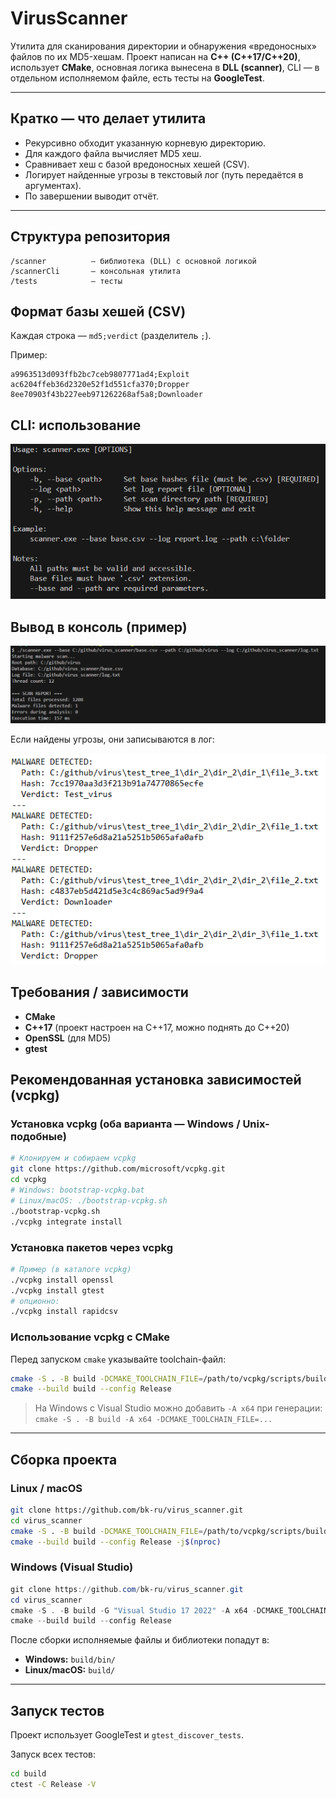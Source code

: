 # VirusScanner

Утилита для сканирования директории и обнаружения «вредоносных» файлов по их MD5-хешам.
Проект написан на **C++ (C++17/C++20)**, использует **CMake**, основная логика вынесена в **DLL (scanner)**, CLI — в отдельном исполняемом файле, есть тесты на **GoogleTest**.

---

## Кратко — что делает утилита

* Рекурсивно обходит указанную корневую директорию.
* Для каждого файла вычисляет MD5 хеш.
* Сравнивает хеш с базой вредоносных хешей (CSV).
* Логирует найденные угрозы в текстовый лог (путь передаётся в аргументах).
* По завершении выводит отчёт.

---

## Структура репозитория

```
/scanner          — библиотека (DLL) с основной логикой
/scannerCli       — консольная утилита
/tests            — тесты
```

## Формат базы хешей (CSV)

Каждая строка — `md5;verdict` (разделитель `;`).

Пример:

```
a9963513d093ffb2bc7ceb9807771ad4;Exploit
ac6204ffeb36d2320e52f1d551cfa370;Dropper
8ee70903f43b227eeb971262268af5a8;Downloader
```

## CLI: использование

![Project Preview](docs/images/help.png)

## Вывод в консоль (пример)

![Project Preview](docs/images/print.png)

Если найдены угрозы, они записываются в лог:

![Project Preview](docs/images/log.png)

## Требования / зависимости

* **CMake**
* **C++17** (проект настроен на C++17, можно поднять до C++20)
* **OpenSSL** (для MD5)
* **gtest**

## Рекомендованная установка зависимостей (vcpkg)

### Установка vcpkg (оба варианта — Windows / Unix-подобные)

```bash
# Клонируем и собираем vcpkg
git clone https://github.com/microsoft/vcpkg.git
cd vcpkg
# Windows: bootstrap-vcpkg.bat
# Linux/macOS: ./bootstrap-vcpkg.sh
./bootstrap-vcpkg.sh
./vcpkg integrate install
```

### Установка пакетов через vcpkg

```bash
# Пример (в каталоге vcpkg)
./vcpkg install openssl
./vcpkg install gtest
# опционно:
./vcpkg install rapidcsv
```

### Использование vcpkg с CMake

Перед запуском `cmake` указывайте toolchain-файл:

```bash
cmake -S . -B build -DCMAKE_TOOLCHAIN_FILE=/path/to/vcpkg/scripts/buildsystems/vcpkg.cmake
cmake --build build --config Release
```

> На Windows с Visual Studio можно добавить `-A x64` при генерации:
> `cmake -S . -B build -A x64 -DCMAKE_TOOLCHAIN_FILE=...`

---

## Сборка проекта

### Linux / macOS

```bash
git clone https://github.com/bk-ru/virus_scanner.git
cd virus_scanner
cmake -S . -B build -DCMAKE_TOOLCHAIN_FILE=/path/to/vcpkg/scripts/buildsystems/vcpkg.cmake
cmake --build build --config Release -j$(nproc)
```

### Windows (Visual Studio)

```powershell
git clone https://github.com/bk-ru/virus_scanner.git
cd virus_scanner
cmake -S . -B build -G "Visual Studio 17 2022" -A x64 -DCMAKE_TOOLCHAIN_FILE=C:/vcpkg/scripts/buildsystems/vcpkg.cmake
cmake --build build --config Release
```

После сборки исполняемые файлы и библиотеки попадут в:

* **Windows:** `build/bin/`
* **Linux/macOS:** `build/`

---

## Запуск тестов

Проект использует GoogleTest и `gtest_discover_tests`.

Запуск всех тестов:

```bash
cd build
ctest -C Release -V
```